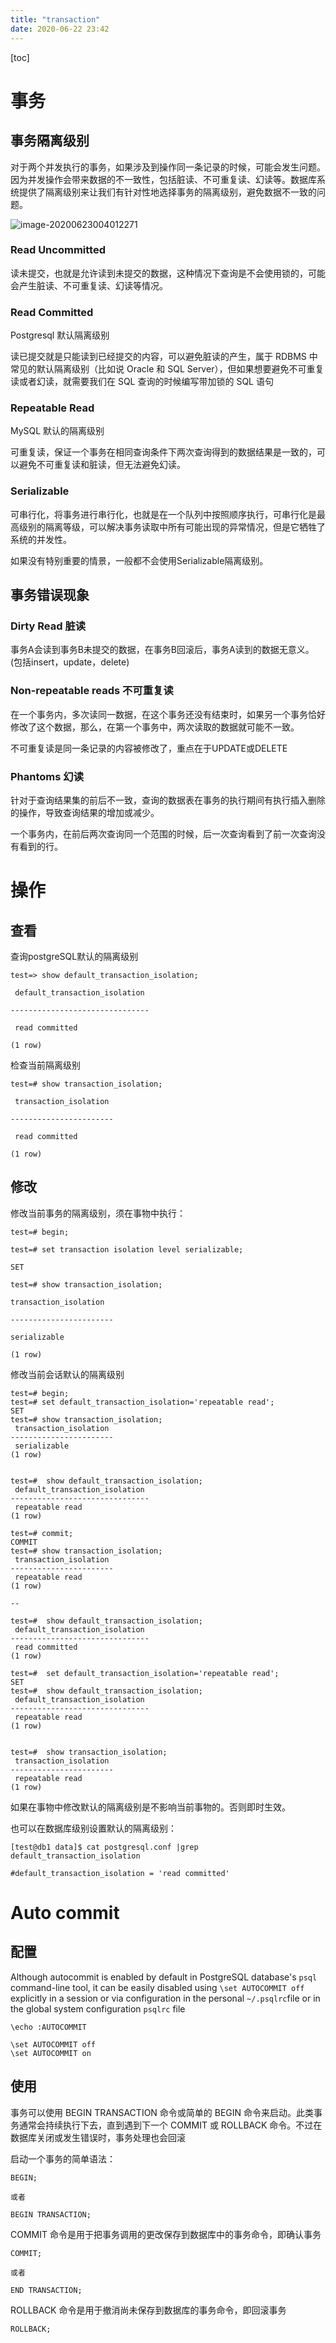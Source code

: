 ```yaml
---
title: "transaction"
date: 2020-06-22 23:42
---
```

[toc]



# 事务



## 事务隔离级别

对于两个并发执行的事务，如果涉及到操作同一条记录的时候，可能会发生问题。因为并发操作会带来数据的不一致性，包括脏读、不可重复读、幻读等。数据库系统提供了隔离级别来让我们有针对性地选择事务的隔离级别，避免数据不一致的问题。

![image-20200623004012271](transaction.assets/image-20200623004012271.png)





### Read Uncommitted

读未提交，也就是允许读到未提交的数据，这种情况下查询是不会使用锁的，可能会产生脏读、不可重复读、幻读等情况。





### Read Committed

Postgresql 默认隔离级别

读已提交就是只能读到已经提交的内容，可以避免脏读的产生，属于 RDBMS 中常见的默认隔离级别（比如说 Oracle 和 SQL Server），但如果想要避免不可重复读或者幻读，就需要我们在 SQL 查询的时候编写带加锁的 SQL 语句





### Repeatable Read

MySQL 默认的隔离级别

可重复读，保证一个事务在相同查询条件下两次查询得到的数据结果是一致的，可以避免不可重复读和脏读，但无法避免幻读。



### Serializable 

可串行化，将事务进行串行化，也就是在一个队列中按照顺序执行，可串行化是最高级别的隔离等级，可以解决事务读取中所有可能出现的异常情况，但是它牺牲了系统的并发性。

如果没有特别重要的情景，一般都不会使用Serializable隔离级别。





## 事务错误现象



### Dirty Read 脏读 

事务A会读到事务B未提交的数据，在事务B回滚后，事务A读到的数据无意义。(包括insert，update，delete)



### Non-repeatable reads 不可重复读

在一个事务内，多次读同一数据，在这个事务还没有结束时，如果另一个事务恰好修改了这个数据，那么，在第一个事务中，两次读取的数据就可能不一致。

不可重复读是同一条记录的内容被修改了，重点在于UPDATE或DELETE



### Phantoms 幻读


针对于查询结果集的前后不一致，查询的数据表在事务的执行期间有执行插入删除的操作，导致查询结果的增加或减少。

一个事务内，在前后两次查询同一个范围的时候，后一次查询看到了前一次查询没有看到的行。

# 操作



## 查看

查询postgreSQL默认的隔离级别

```
test=> show default_transaction_isolation;

 default_transaction_isolation 

-------------------------------

 read committed

(1 row)
```



检查当前隔离级别

```
test=# show transaction_isolation;

 transaction_isolation 

-----------------------

 read committed

(1 row)
```





## 修改

修改当前事务的隔离级别，须在事物中执行：

```
test=# begin;

test=# set transaction isolation level serializable;

SET

test=# show transaction_isolation; 

transaction_isolation 

----------------------- 

serializable

(1 row)
```



修改当前会话默认的隔离级别

```
test=# begin;
test=# set default_transaction_isolation='repeatable read';
SET
test=# show transaction_isolation;
 transaction_isolation 
-----------------------
 serializable
(1 row)


test=#  show default_transaction_isolation;
 default_transaction_isolation 
-------------------------------
 repeatable read
(1 row)

test=# commit;
COMMIT
test=# show transaction_isolation;
 transaction_isolation 
-----------------------
 repeatable read
(1 row)

--

test=#  show default_transaction_isolation;
 default_transaction_isolation 
-------------------------------
 read committed
(1 row)

test=#  set default_transaction_isolation='repeatable read';
SET
test=#  show default_transaction_isolation;
 default_transaction_isolation 
-------------------------------
 repeatable read
(1 row)


test=#  show transaction_isolation;
 transaction_isolation 
-----------------------
 repeatable read
(1 row)

```



如果在事物中修改默认的隔离级别是不影响当前事物的。否则即时生效。

也可以在数据库级别设置默认的隔离级别：

```
[test@db1 data]$ cat postgresql.conf |grep default_transaction_isolation

#default_transaction_isolation = 'read committed'
```





# Auto commit

## 配置

Although autocommit is enabled by default in PostgreSQL database's `psql` command-line tool, it can be easily disabled using `\set AUTOCOMMIT off` explicitly in a session or via configuration in the personal `~/.psqlrc`file or in the global system configuration `psqlrc` file

```
\echo :AUTOCOMMIT

\set AUTOCOMMIT off
\set AUTOCOMMIT on
```



## 使用

事务可以使用 BEGIN TRANSACTION 命令或简单的 BEGIN 命令来启动。此类事务通常会持续执行下去，直到遇到下一个 COMMIT 或 ROLLBACK 命令。不过在数据库关闭或发生错误时，事务处理也会回滚

启动一个事务的简单语法：

```
BEGIN;

或者

BEGIN TRANSACTION;
```



COMMIT 命令是用于把事务调用的更改保存到数据库中的事务命令，即确认事务

```
COMMIT;

或者

END TRANSACTION;
```



ROLLBACK 命令是用于撤消尚未保存到数据库的事务命令，即回滚事务

```
ROLLBACK;
```















